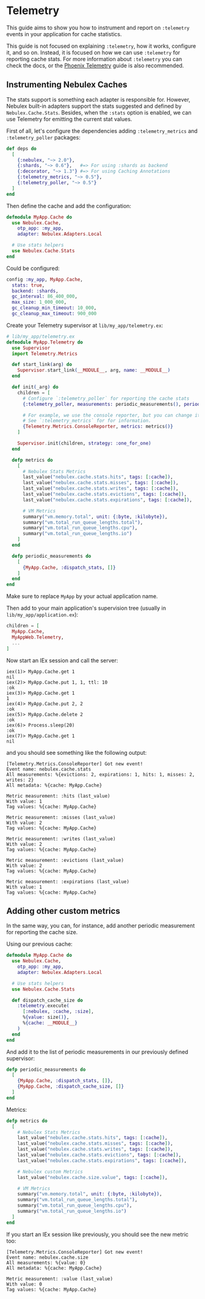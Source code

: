 # Telemetry

This guide aims to show you how to instrument and report on `:telemetry` events
in your application for cache statistics.

This guide is not focused on explaining `:telemetry`, how it works, configure
it, and so on. Instead, it is focused on how we can use `:telemetry` for
reporting cache stats. For more information about `:telemetry` you can check
the docs, or the [Phoenix Telemetry](https://hexdocs.pm/phoenix/telemetry.html)
guide is also recommended.

## Instrumenting Nebulex Caches

The stats support is something each adapter is responsible for. However,
Nebulex built-in adapters support the stats suggested and defined by
`Nebulex.Cache.Stats`. Besides, when the `:stats` option is enabled,
we can use Telemetry for emitting the current stat values.

First of all, let's configure the dependencies adding `:telemetry_metrics`
and `:telemetry_poller` packages:

```elixir
def deps do
  [
    {:nebulex, "~> 2.0"},
    {:shards, "~> 0.6"},   #=> For using :shards as backend
    {:decorator, "~> 1.3"} #=> For using Caching Annotations
    {:telemetry_metrics, "~> 0.5"},
    {:telemetry_poller, "~> 0.5"}
  ]
end
```

Then define the cache and add the configuration:

```elixir
defmodule MyApp.Cache do
  use Nebulex.Cache,
    otp_app: :my_app,
    adapter: Nebulex.Adapters.Local

  # Use stats helpers
  use Nebulex.Cache.Stats
end
```

Could be configured:

```elixir
config :my_app, MyApp.Cache,
  stats: true,
  backend: :shards,
  gc_interval: 86_400_000,
  max_size: 1_000_000,
  gc_cleanup_min_timeout: 10_000,
  gc_cleanup_max_timeout: 900_000
```

Create your Telemetry supervisor at `lib/my_app/telemetry.ex`:

```elixir
# lib/my_app/telemetry.ex
defmodule MyApp.Telemetry do
  use Supervisor
  import Telemetry.Metrics

  def start_link(arg) do
    Supervisor.start_link(__MODULE__, arg, name: __MODULE__)
  end

  def init(_arg) do
    children = [
      # Configure `:telemetry_poller` for reporting the cache stats
      {:telemetry_poller, measurements: periodic_measurements(), period: 10_000}

      # For example, we use the console reporter, but you can change it.
      # See `:telemetry_metrics` for for information.
      {Telemetry.Metrics.ConsoleReporter, metrics: metrics()}
    ]

    Supervisor.init(children, strategy: :one_for_one)
  end

  defp metrics do
    [
      # Nebulex Stats Metrics
      last_value("nebulex.cache.stats.hits", tags: [:cache]),
      last_value("nebulex.cache.stats.misses", tags: [:cache]),
      last_value("nebulex.cache.stats.writes", tags: [:cache]),
      last_value("nebulex.cache.stats.evictions", tags: [:cache]),
      last_value("nebulex.cache.stats.expirations", tags: [:cache]),

      # VM Metrics
      summary("vm.memory.total", unit: {:byte, :kilobyte}),
      summary("vm.total_run_queue_lengths.total"),
      summary("vm.total_run_queue_lengths.cpu"),
      summary("vm.total_run_queue_lengths.io")
    ]
  end

  defp periodic_measurements do
    [
      {MyApp.Cache, :dispatch_stats, []}
    ]
  end
end
```

Make sure to replace `MyApp` by your actual application name.

Then add to your main application's supervision tree
(usually in `lib/my_app/application.ex`):

```elixir
children = [
  MyApp.Cache,
  MyAppWeb.Telemetry,
  ...
]
```

Now start an IEx session and call the server:

```
iex(1)> MyApp.Cache.get 1
nil
iex(2)> MyApp.Cache.put 1, 1, ttl: 10
:ok
iex(3)> MyApp.Cache.get 1
1
iex(4)> MyApp.Cache.put 2, 2
:ok
iex(5)> MyApp.Cache.delete 2
:ok
iex(6)> Process.sleep(20)
:ok
iex(7)> MyApp.Cache.get 1
nil
```

and you should see something like the following output:

```
[Telemetry.Metrics.ConsoleReporter] Got new event!
Event name: nebulex.cache.stats
All measurements: %{evictions: 2, expirations: 1, hits: 1, misses: 2, writes: 2}
All metadata: %{cache: MyApp.Cache}

Metric measurement: :hits (last_value)
With value: 1
Tag values: %{cache: MyApp.Cache}

Metric measurement: :misses (last_value)
With value: 2
Tag values: %{cache: MyApp.Cache}

Metric measurement: :writes (last_value)
With value: 2
Tag values: %{cache: MyApp.Cache}

Metric measurement: :evictions (last_value)
With value: 2
Tag values: %{cache: MyApp.Cache}

Metric measurement: :expirations (last_value)
With value: 1
Tag values: %{cache: MyApp.Cache}
```

## Adding other custom metrics

In the same way, you can, for instance, add another periodic measurement for
reporting the cache size.

Using our previous cache:

```elixir
defmodule MyApp.Cache do
  use Nebulex.Cache,
    otp_app: :my_app,
    adapter: Nebulex.Adapters.Local

  # Use stats helpers
  use Nebulex.Cache.Stats

  def dispatch_cache_size do
    :telemetry.execute(
      [:nebulex, :cache, :size],
      %{value: size()},
      %{cache: __MODULE__}
    )
  end
end
```

And add it to the list of periodic measurements in our previously defined
supervisor:

```elixir
defp periodic_measurements do
  [
    {MyApp.Cache, :dispatch_stats, []},
    {MyApp.Cache, :dispatch_cache_size, []}
  ]
end
```

Metrics:

```elixir
defp metrics do
  [
    # Nebulex Stats Metrics
    last_value("nebulex.cache.stats.hits", tags: [:cache]),
    last_value("nebulex.cache.stats.misses", tags: [:cache]),
    last_value("nebulex.cache.stats.writes", tags: [:cache]),
    last_value("nebulex.cache.stats.evictions", tags: [:cache]),
    last_value("nebulex.cache.stats.expirations", tags: [:cache]),

    # Nebulex custom Metrics
    last_value("nebulex.cache.size.value", tags: [:cache]),

    # VM Metrics
    summary("vm.memory.total", unit: {:byte, :kilobyte}),
    summary("vm.total_run_queue_lengths.total"),
    summary("vm.total_run_queue_lengths.cpu"),
    summary("vm.total_run_queue_lengths.io")
  ]
end
```

If you start an IEx session like previously, you should see the new metric too:

```
[Telemetry.Metrics.ConsoleReporter] Got new event!
Event name: nebulex.cache.size
All measurements: %{value: 0}
All metadata: %{cache: MyApp.Cache}

Metric measurement: :value (last_value)
With value: 0
Tag values: %{cache: MyApp.Cache}
```
